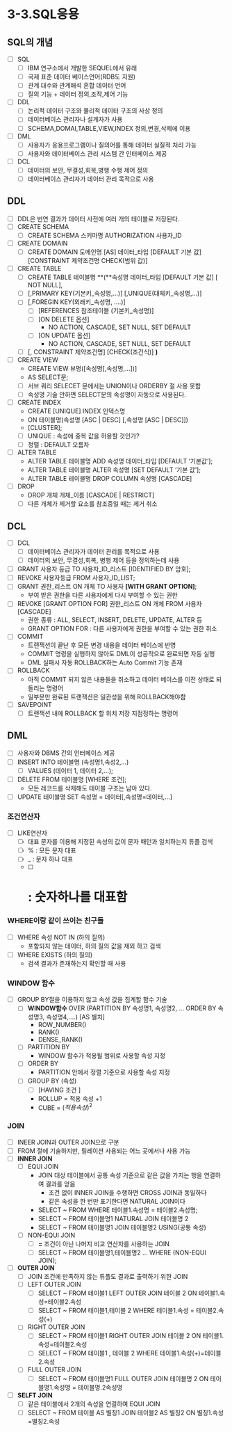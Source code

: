 # 3-3.SQL응용

## SQL의 개념

- [ ]  SQL
    - [ ]  IBM 연구소에서 개발한 SEQUEL에서 유래
    - [ ]  국제 표준 데이터 베이스언어(RDB도 지원)
    - [ ]  관계 대수와 관계해석 혼합 데이터 언어
    - [ ]  질의 기능 + 데이터 정의,조작,제어 기능
- [ ]  DDL
    - [ ]  논리적 데이터 구조와 물리적 데이터 구조의 사상 정의
    - [ ]  데이터베이스 관리자나 설계자가 사용
    - [ ]  SCHEMA,DOMAI,TABLE,VIEW,INDEX 정의,변경,삭제에 이용
- [ ]  DML
    - [ ]  사용자가 응용프로그램이나 질의어를 통해 데이터 실질적 처리 가능
    - [ ]  사용자와 데이터베이스 관리 시스템 간 인터페이스 제공
- [ ]  DCL
    - [ ]  데이터의 보안, 무결성,회복,병행 수행 제어 정의
    - [ ]  데이터베이스 관리자가 데이터 관리 목적으로 사용

## DDL

- [ ]  DDL은 번연 결과가 데이터 사전에 여러 개의 테이블로 저장된다.
- [ ]  CREATE SCHEMA
    - [ ]  CREATE SCHEMA 스키마명 AUTHORIZATION 사용자_ID
- [ ]  CREATE DOMAIN
    - [ ]  CREATE DOMAIN 도메인명 [AS] 데이터_타입 [DEFAULT 기본 값] [CONSTRAINT 제약조건명 CHECK(범위 값)]
- [ ]  CREATE TABLE
    - [ ]  CREATE TABLE 테이블명 **(**속성명 데이터_타입 [DEFAULT 기본 값] [ NOT NULL],
    - [ ]  [,PRIMARY KEY(기본키_속성명,...)] [,UNIQUE(대체키_속성명,...)]
    - [ ]  [,FOREGIN KEY(외래키_속성명, ....)]
        - [ ]  [REFERENCES 참조테이블 (기본키_속성명)]
        - [ ]  [ON DELETE 옵션]
            - NO ACTION, CASCADE, SET NULL, SET DEFAULT
        - [ ]  [ON UPDATE 옵션]
            - NO ACTION, CASCADE, SET NULL, SET DEFAULT
    - [ ]  [, CONSTRAINT 제약조건명] [CHECK(조건식)] **)**
- [ ]  CREATE VIEW
    - CREATE VIEW 뷰명([속성명[,속성명,...])]
    - AS SELECT문;
    - [ ]  서브 쿼리 SELECET 문에서는 UNION이나 ORDERBY 절 사용 못함
    - [ ]  속성명 기술 안하면 SELECT문의 속성명이 자동으로 사용된다.
- [ ]  CREATE INDEX
    - CREATE [UNIQUE] INDEX 인덱스명
    - ON 테이블명(속성명 [ASC | DESC] [,속성명 [ASC | DESC]])
    - [CLUSTER];
    - [ ]  UNIQUE : 속성에 중복 값을 허용할 것인가?
    - [ ]  정렬 : DEFAULT 오름차
- [ ]  ALTER TABLE
    - ALTER TABLE 테이블명 ADD 속성명 데이터_타입 [DEFAULT ‘기본값’];
    - ALTER TABLE 테이블명 ALTER 속성명 [SET DEFAULT ‘기본 값’];
    - ALTER TABLE 테이블명 DROP COLUMN 속성명 [CASCADE]
- [ ]  DROP
    - DROP 개체 개체_이름 [CASCADE | RESTRICT]
    - [ ]  다른 개체가 제거할 요소를 참조중일 때는 제거 취소

## DCL

- [ ]  DCL
    - [ ]  데이터베이스 관리자가 데이터 관리를 목적으로 사용
    - [ ]  데이터의 보안, 무결성,회복, 병행 제어 등을 정의하는데 사용
- [ ]  GRANT 사용자 등급 TO 사용자_ID_리스트 [IDENTIFIED BY 암호];
- [ ]  REVOKE 사용자등급 FROM 사용자_ID_LIST;
- [ ]  GRANT 권한_리스트 ON 개체 TO 사용자 **[WITH GRANT OPTION]**;
    - 부여 받은 권한을 다른 사용자에게 다시 부여할 수 있는 권한
- [ ]  REVOKE [GRANT OPTION FOR] 권한_리스트 ON 개체 FROM 사용자 [CASCADE]
    - 권한 종류 : ALL, SELECT, INSERT, DELETE, UPDATE, ALTER 등
    - GRANT OPTION FOR : 다른 사용자에게 권한을 부여할 수 있는 권한 취소
- [ ]  COMMIT
    - 트랜잭션이 끝난 후 모든 변경 내용을 데이터 베이스에 반영
    - COMMIT 명령을 실행하지 않아도 DML이 성공적으로 완료되면 자동 실행
    - DML 실패시 자동 ROLLBACK하는 Auto Commit 기능 존재
- [ ]  ROLLBACK
    - 아직 COMMIT 되지 않은 내용들을 취소하고 데이터 베이스를 이전 상태로 되돌리는 명령어
    - 일부분만 완료된 트랜잭션은 일관성을 위해 ROLLBACK해야함
- [ ]  SAVEPOINT
    - [ ]  트랜잭션 내에 ROLLBACK 할 위치 저장 지점정하는 명령어

## DML

- [ ]  사용자와 DBMS 간의 인터페이스 제공
- [ ]  INSERT INTO 테이블명 (속성명1,속성2,...)
    - [ ]  VALUES (데이터 1, 데이터 2,...);
- [ ]  DELETE FROM 테이블명 [WHERE 조건];
    - 모든 레코드를 삭제해도 테이블 구조는 남아 있다.
- [ ]  UPDATE 테이블명 SET 속성명 = 데이터[,속성명=데이터,...]

### 조건연산자

- [ ]  LIKE연산자
    - [ ]  대표 문자를 이용해 지정된 속성의 값이 문자 패턴과 일치하는지 튜플 검색
    - [ ]  % : 모든 문자 대표
    - [ ]  _ : 문자 하나 대표
    - [ ]  # **:** 숫자하나를 대표함

### WHERE이랑 같이 쓰이는 친구들

- [ ]  WHERE 속성 NOT IN (하의 질의)
    - 포함되지 않는 데이터, 하의 질의 값을 제외 하고 검색
- [ ]  WHERE EXISTS (하의 질의)
    - 검색 결과가 존재하는지 확인할 때 사용

### WINDOW 함수

- [ ]  GROUP BY절을 이용하지 않고 속성 값을 집계할 함수 기술
    - [ ]  **WINDOW함수** OVER (PARTITION BY 속성명1, 속성명2, ... ORDER BY 속성명3, 속성명4,....) [AS 별치]
        - ROW_NUMBER()
        - RANK()
        - DENSE_RANK()
    - [ ]  PARTITION BY
        - WINDOW 함수가 적용될 범위로 사용할 속성 지정
    - [ ]  ORDER BY
        - PARTITION 안에서 정렬 기준으로 사용할 속성 지정
    - [ ]  GROUP BY (속성)
        - [ ]  [HAVING 조건 ]
        - ROLLUP = 적용 속성 +1
        - CUBE = $(적용 속성)^2$

### JOIN

- [ ]  INEER JOIN과 OUTER JOIN으로 구분
- [ ]  FROM 절에 기술하지만, 릴레이션 사용되는 어느 곳에서나 사용 가능
- [ ]  **INNER JOIN**
    - [ ]  EQUI JOIN
        - JOIN 대상 테이블에서 공통 속성 기준으로 같은 값을 가지는 행을 연결하여 결과를 얻음
            - 조건 없이 INNER JOIN을 수행하면 CROSS JOIN과 동일하다
            - 같은 속성을 한 번만 표기한다면 NATURAL JOIN이다
        - SELECT ~ FROM WHERE 테이블1.속성명 = 테이블2.속성명;
        - SELECT ~ FROM 테이블명1 NATURAL JOIN  테이블명 2
        - SELECT ~ FROM 테이블명1 JOIN 테이블명2 USING(공통 속성)
    - [ ]  NON-EQUI JOIN
        - [ ]  **=** 조건이 아닌 나머지 비교 연산자를 사용하는 JOIN
        - [ ]  SELECT ~ FROM 테이블명1,테이블명2 ... WHERE (NON-EQUI JOIN);
- [ ]  **OUTER JOIN**
    - [ ]  JOIN 조건에 만족하지 않는 튜플도 결과로 출력하기 위한 JOIN
    - [ ]  LEFT OUTER JOIN
        - [ ]  SELECT ~ FROM 테이블1 LEFT OUTER JOIN 테이블 2 ON 테이블1.속성=테이블2.속성
        - [ ]  SELECT ~ FROM 테이블1,테이블 2 WHERE 테이블1.속성 = 테이블2.속성(+)
    - [ ]  RIGHT OUTER JOIN
        - [ ]  SELECT ~ FROM 테이블1 RIGHT OUTER JOIN 테이블 2 ON 테이블1.속성=테이블2.속성
        - [ ]  SELECT ~ FROM 테이블1 , 테이블 2 WHERE 테이블1.속성(+)=테이블2.속성
    - [ ]  FULL OUTER JOIN
        - [ ]  SELECT ~ FROM 테이블명1 FULL OUTER JOIN 테이블명 2 ON 테이블명1.속성명 = 테이블명.2속성명
- [ ]  **SELFT JOIN**
    - [ ]  같은 테이블에서 2개의 속성을 연결하여 EQUI JOIN
    - [ ]  SELECT ~ FROM 테이블 AS 별칭1 JOIN 테이블2 AS 별칭2 ON 별칭1.속성=별칭2.속성